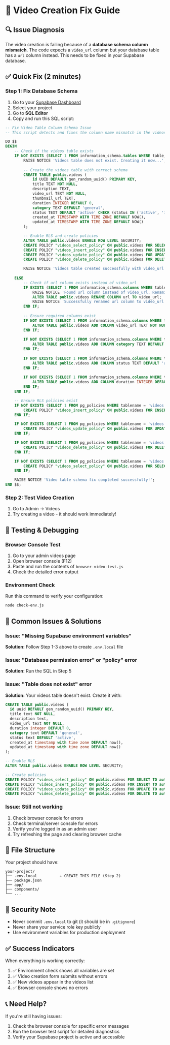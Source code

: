 # 🎥 Video Creation Fix Guide

## 🔍 Issue Diagnosis
The video creation is failing because of a **database schema column mismatch**. The code expects a `video_url` column but your database table has a `url` column instead. This needs to be fixed in your Supabase database.

## ✅ Quick Fix (2 minutes)

### Step 1: Fix Database Schema
1. Go to your [Supabase Dashboard](https://app.supabase.com)
2. Select your project
3. Go to **SQL Editor**
4. Copy and run this SQL script:

```sql
-- Fix Video Table Column Schema Issue
-- This script detects and fixes the column name mismatch in the videos table

DO $$
BEGIN
    -- Check if the videos table exists
    IF NOT EXISTS (SELECT 1 FROM information_schema.tables WHERE table_name = 'videos' AND table_schema = 'public') THEN
        RAISE NOTICE 'Videos table does not exist. Creating it now...';
        
        -- Create the videos table with correct schema
        CREATE TABLE public.videos (
            id UUID DEFAULT gen_random_uuid() PRIMARY KEY,
            title TEXT NOT NULL,
            description TEXT,
            video_url TEXT NOT NULL,
            thumbnail_url TEXT,
            duration INTEGER DEFAULT 0,
            category TEXT DEFAULT 'general',
            status TEXT DEFAULT 'active' CHECK (status IN ('active', 'inactive', 'draft')),
            created_at TIMESTAMP WITH TIME ZONE DEFAULT NOW(),
            updated_at TIMESTAMP WITH TIME ZONE DEFAULT NOW()
        );

        -- Enable RLS and create policies
        ALTER TABLE public.videos ENABLE ROW LEVEL SECURITY;
        CREATE POLICY "videos_select_policy" ON public.videos FOR SELECT TO authenticated USING (true);
        CREATE POLICY "videos_insert_policy" ON public.videos FOR INSERT TO authenticated WITH CHECK (true);
        CREATE POLICY "videos_update_policy" ON public.videos FOR UPDATE TO authenticated USING (true);
        CREATE POLICY "videos_delete_policy" ON public.videos FOR DELETE TO authenticated USING (true);

        RAISE NOTICE 'Videos table created successfully with video_url column.';
        
    ELSE
        -- Check if url column exists instead of video_url
        IF EXISTS (SELECT 1 FROM information_schema.columns WHERE table_name = 'videos' AND column_name = 'url' AND table_schema = 'public') THEN
            RAISE NOTICE 'Found url column instead of video_url. Renaming column...';
            ALTER TABLE public.videos RENAME COLUMN url TO video_url;
            RAISE NOTICE 'Successfully renamed url column to video_url.';
        END IF;
        
        -- Ensure required columns exist
        IF NOT EXISTS (SELECT 1 FROM information_schema.columns WHERE table_name = 'videos' AND column_name = 'video_url' AND table_schema = 'public') THEN
            ALTER TABLE public.videos ADD COLUMN video_url TEXT NOT NULL DEFAULT '';
        END IF;
        
        IF NOT EXISTS (SELECT 1 FROM information_schema.columns WHERE table_name = 'videos' AND column_name = 'category' AND table_schema = 'public') THEN
            ALTER TABLE public.videos ADD COLUMN category TEXT DEFAULT 'general';
        END IF;
        
        IF NOT EXISTS (SELECT 1 FROM information_schema.columns WHERE table_name = 'videos' AND column_name = 'status' AND table_schema = 'public') THEN
            ALTER TABLE public.videos ADD COLUMN status TEXT DEFAULT 'active';
        END IF;
        
        IF NOT EXISTS (SELECT 1 FROM information_schema.columns WHERE table_name = 'videos' AND column_name = 'duration' AND table_schema = 'public') THEN
            ALTER TABLE public.videos ADD COLUMN duration INTEGER DEFAULT 0;
        END IF;
    END IF;

    -- Ensure RLS policies exist
    IF NOT EXISTS (SELECT 1 FROM pg_policies WHERE tablename = 'videos' AND policyname = 'videos_insert_policy') THEN
        CREATE POLICY "videos_insert_policy" ON public.videos FOR INSERT TO authenticated WITH CHECK (true);
    END IF;

    IF NOT EXISTS (SELECT 1 FROM pg_policies WHERE tablename = 'videos' AND policyname = 'videos_update_policy') THEN
        CREATE POLICY "videos_update_policy" ON public.videos FOR UPDATE TO authenticated USING (true);
    END IF;

    IF NOT EXISTS (SELECT 1 FROM pg_policies WHERE tablename = 'videos' AND policyname = 'videos_delete_policy') THEN
        CREATE POLICY "videos_delete_policy" ON public.videos FOR DELETE TO authenticated USING (true);
    END IF;

    IF NOT EXISTS (SELECT 1 FROM pg_policies WHERE tablename = 'videos' AND policyname = 'videos_select_policy') THEN
        CREATE POLICY "videos_select_policy" ON public.videos FOR SELECT TO authenticated USING (true);
    END IF;

    RAISE NOTICE 'Video table schema fix completed successfully!';
END $$;
```

### Step 2: Test Video Creation
1. Go to Admin → Videos
2. Try creating a video - it should work immediately!

## 🧪 Testing & Debugging

### Browser Console Test
1. Go to your admin videos page
2. Open browser console (F12)
3. Paste and run the contents of `browser-video-test.js`
4. Check the detailed error output

### Environment Check
Run this command to verify your configuration:
```bash
node check-env.js
```

## 🔧 Common Issues & Solutions

### Issue: "Missing Supabase environment variables"
**Solution:** Follow Step 1-3 above to create `.env.local` file

### Issue: "Database permission error" or "policy" error
**Solution:** Run the SQL in Step 5

### Issue: "Table does not exist" error
**Solution:** Your videos table doesn't exist. Create it with:
```sql
CREATE TABLE public.videos (
  id uuid DEFAULT gen_random_uuid() PRIMARY KEY,
  title text NOT NULL,
  description text,
  video_url text NOT NULL,
  duration integer DEFAULT 0,
  category text DEFAULT 'general',
  status text DEFAULT 'active',
  created_at timestamp with time zone DEFAULT now(),
  updated_at timestamp with time zone DEFAULT now()
);

-- Enable RLS
ALTER TABLE public.videos ENABLE ROW LEVEL SECURITY;

-- Create policies
CREATE POLICY "videos_select_policy" ON public.videos FOR SELECT TO authenticated USING (true);
CREATE POLICY "videos_insert_policy" ON public.videos FOR INSERT TO authenticated WITH CHECK (true);
CREATE POLICY "videos_update_policy" ON public.videos FOR UPDATE TO authenticated USING (true);
CREATE POLICY "videos_delete_policy" ON public.videos FOR DELETE TO authenticated USING (true);
```

### Issue: Still not working
1. Check browser console for errors
2. Check terminal/server console for errors
3. Verify you're logged in as an admin user
4. Try refreshing the page and clearing browser cache

## 📁 File Structure
Your project should have:
```
your-project/
├── .env.local          ← CREATE THIS FILE (Step 2)
├── package.json
├── app/
├── components/
└── ...
```

## 🚨 Security Note
- Never commit `.env.local` to git (it should be in `.gitignore`)
- Never share your service role key publicly
- Use environment variables for production deployment

## ✅ Success Indicators
When everything is working correctly:
1. ✅ Environment check shows all variables are set
2. ✅ Video creation form submits without errors
3. ✅ New videos appear in the videos list
4. ✅ Browser console shows no errors

## 📞 Need Help?
If you're still having issues:
1. Check the browser console for specific error messages
2. Run the browser test script for detailed diagnostics
3. Verify your Supabase project is active and accessible 